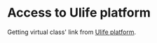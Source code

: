 # Access to Ulife platform

Getting virtual class' link from [Ulife platform](https://www.ulife.com.br/login.aspx).
